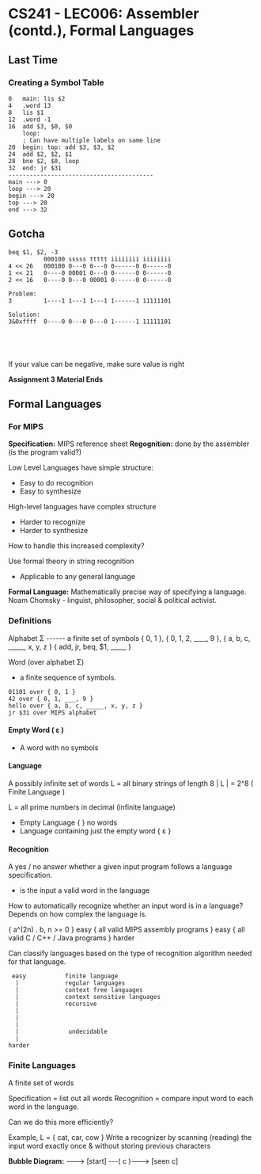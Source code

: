# CS241 - LEC006: Assembler (contd.), Formal Languages
## Last Time
### Creating a Symbol Table
```
0   main: lis $2
4   .word 13
8   lis $1
12  .word -1
16  add $3, $0, $0
    loop:
    ; Can have multiple labels on same line
20  begin: top: add $3, $3, $2
24  add $2, $2, $1
28  bne $2, $0, loop
32  end: jr $31
-----------------------------------------
main ---> 0
loop ---> 20
begin ---> 20
top ---> 20
end ---> 32
```

## Gotcha
```
beq $1, $2, -3
          000100 sssss ttttt iiiiiiii iiiiiiii
4 << 26   000100 0---0 0---0 0------0 0------0
1 << 21   0----0 00001 0---0 0------0 0------0
2 << 16   0----0 0---0 00001 0------0 0------0

Problem:
3         1----1 1---1 1---1 1------1 11111101

Solution:
3&0xffff  0----0 0---0 0---0 1------1 11111101





```
If your value can be negative, make sure value is right

**Assignment 3 Material Ends**

## Formal Languages
### For MIPS
**Specification:** MIPS reference sheet
**Regognition:** done by the assembler (is the program valid?)

Low Level Languages have simple structure:
- Easy to do recognition
- Easy to synthesize 

High-level languages have complex structure
- Harder to recognize
- Harder to synthesize

How to handle this increased complexity?

Use formal theory in string recognition
- Applicable to any general language

**Formal Language:** Mathematically precise way of specifying a language.
Noam Chomsky - linguist, philosopher, social & political activist.

### Definitions
Alphabet Σ ------ a finite set of symbols
{ 0, 1 }, { 0, 1, 2, ____, 9 }, { a, b, c, _____, x, y, z }
{ add, jr, beq, $1, _____ }

Word (over alphabet Σ)
- a finite sequence of symbols.
```
01101 over { 0, 1 }
42 over { 0, 1, ___, 9 }
hello over { a, b, c, _____, x, y, z }
jr $31 over MIPS alphabet
```

#### Empty Word ( ɛ )
- A word with no symbols

#### Language
A possibly infinite set of words
L = all binary strings of length 8
| L | = 2^8  ( Finite Language )


L = all prime numbers in decimal (infinite language)

- Empty Language { } no words
- Language containing just the empty word { ɛ }

#### Recognition
A yes / no answer whether a given input program follows a language specification.
- is the input a valid word in the language

How to automatically recognize whether an input word is in a language?
Depends on how complex the language is.

{ a^(2n) . b, n >= 0 } easy
{ all valid MIPS assembly programs } easy
{ all valid C / C++ / Java programs } harder

Can classify languages based on the type of recognition algorithm needed for that language.

```
 easy           finite language
  |             regular languages
  |             context free languages
  |             context sensitive languages
  |             recursive
  |
  |
  |
  |              undecidable
  |
harder
```

### Finite Languages
A finite set of words

Specification = list out all words
Recognition = compare input word to each word in the language.

Can we do this more efficiently?

Example, L = { cat, car, cow }
Write a recognizer by scanning (reading) the input word exactly once & without storing previous characters

**Bubble Diagram:**
---> [start] ---( c )---> [seen c]
<!--stackedit_data:
eyJoaXN0b3J5IjpbLTkwNDc5MTg1OCwtODY4NTYyNTM5LDE5NT
IzODg2MzEsMTk1MjM4ODYzMV19
-->